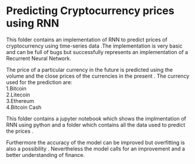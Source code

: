 # Predicting Cryptocurrency prices using RNN

This folder contains an implementation of RNN to predict prices of cryptocurrency using time-series data .The implementation is very basic
and can be full of bugs but successfully represents an implementation of a Recurrent Neural Network.

The price of a particular currency in the future is predicted using the volume and the close prices of the currencies in the present .
The currency used for the prediction are:<br>
1.Bitcoin<br>
2.Litecoin<br>
3.Ethereum<br>
4.Bitcoin Cash<br>

This folder contains a jupyter notebook which shows the implmentation of RNN using python and a folder which contains all the data used to predict the prices .

Furthermore the accuracy of the model can be improved but overfitting is also  a possibility . Nevertheless the model calls for an improvement and a better understanding of finance.
